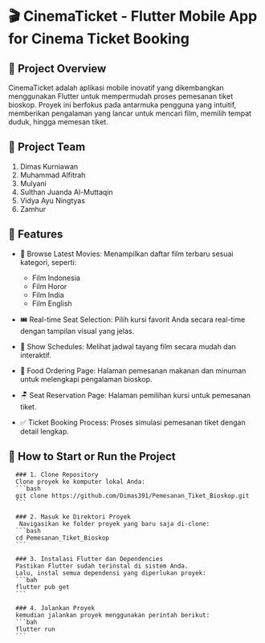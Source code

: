 # 🎬 CinemaTicket - Flutter Mobile App for Cinema Ticket Booking

## 📝 **Project Overview**
CinemaTicket adalah aplikasi mobile inovatif yang dikembangkan menggunakan Flutter untuk mempermudah proses pemesanan tiket bioskop. Proyek ini berfokus pada antarmuka pengguna yang intuitif, memberikan pengalaman yang lancar untuk mencari film, memilih tempat duduk, hingga memesan tiket.

## 👥 **Project Team**
1. Dimas Kurniawan
2. Muhammad Alfitrah
3. Mulyani
4. Sulthan Juanda Al-Muttaqin
5. Vidya Ayu Ningtyas
6. Zamhur
   
## 🚀 **Features**
- 🎥 Browse Latest Movies: Menampilkan daftar film terbaru sesuai kategori, seperti:
  - Film Indonesia
  - Film Horor
  - Film India
  - Film English
    
- 🎟️ Real-time Seat Selection: Pilih kursi favorit Anda secara real-time dengan tampilan visual yang jelas.
- 📅 Show Schedules: Melihat jadwal tayang film secara mudah dan interaktif.
- 🍔 Food Ordering Page: Halaman pemesanan makanan dan minuman untuk melengkapi pengalaman bioskop.
- 🪑 Seat Reservation Page: Halaman pemilihan kursi untuk pemesanan tiket.
- ✅ Ticket Booking Process: Proses simulasi pemesanan tiket dengan detail lengkap.

## 🔧 **How to Start or Run the Project**

      ### 1. Clone Repository
      Clone proyek ke komputer lokal Anda:
      ```bash
      git clone https://github.com/Dimas391/Pemesanan_Tiket_Bioskop.git
      ```
      
      ### 2. Masuk ke Direktori Proyek
       Navigasikan ke folder proyek yang baru saja di-clone:
      ```bash
      cd Pemesanan_Tiket_Bioskop
      ```
      
      ### 3. Instalasi Flutter dan Dependencies
      Pastikan Flutter sudah terinstal di sistem Anda.
      Lalu, instal semua dependensi yang diperlukan proyek:
      ```bah
      flutter pub get
      ```
      
      ### 4. Jalankan Proyek
      kemudian jalankan proyek menggunakan perintah berikut:
      ```bah
      flutter run
      ```
   





